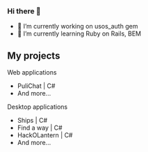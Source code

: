 ### Hi there 👋

- 🔭 I’m currently working on usos_auth gem
- 🌱 I’m currently learning Ruby on Rails, BEM

## My projects

Web applications
* PuliChat | C#
* And more...

Desktop applications
* Ships | C#
* Find a way | C#
* HackOLantern | C#
* And more...

<!--
- 👯 I’m looking to collaborate on ...
- 🤔 I’m looking for help with ...
- 💬 Ask me about ...
- 📫 How to reach me: ...
- 😄 Pronouns: ...
- ⚡ Fun fact: ...
-->
